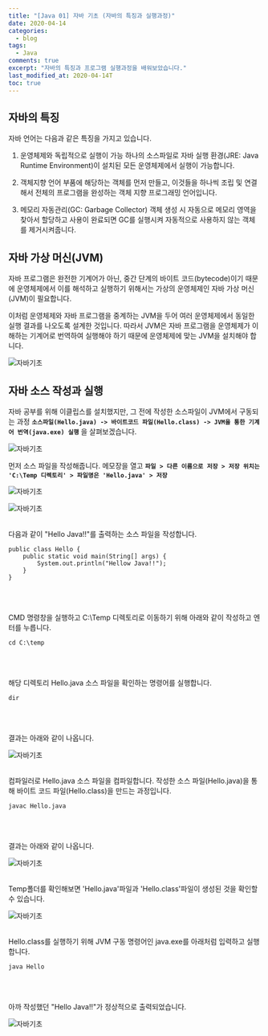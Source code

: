 ```yaml
---
title: "[Java 01] 자바 기초 (자바의 특징과 실행과정)"
date: 2020-04-14
categories:
  - blog
tags:
  - Java
comments: true
excerpt: "자바의 특징과 프로그램 실행과정을 배워보았습니다."
last_modified_at: 2020-04-14T
toc: true
---
```


## 자바의 특징

자바 언어는 다음과 같은 특징을 가지고 있습니다.

1. 운영체제와 독립적으로 실행이 가능
   하나의 소스파일로 자바 실행 환경(JRE: Java Runtime Environment)이 설치된 모든 운영체제에서 실행이 가능합니다.

2. 객체지향 언어
	부품에 해당하는 객체를 먼저 만들고, 이것들을 하나씩 조립 및 연결해서 전체의 프로그램을 완성하는 객체 지향 프로그래밍 언어입니다.

3. 메모리 자동관리(GC: Garbage Collector)
	객체 생성 시 자동으로 메모리 영역을 찾아서 할당하고 사용이 완료되면 GC를 실행시켜 자동적으로 사용하지 않는 객체를 제거시켜줍니다.

## 자바 가상 머신(JVM)

자바 프로그램은 완전한 기계어가 아닌, 중간 단계의 바이트 코드(bytecode)이기 때문에 운영체제에서 이를 해석하고 실행하기 위해서는 가상의 운영체제인 자바 가상 머신(JVM)이 필요합니다. 

이처럼 운영체제와 자바 프로그램을 중계하는 JVM을 두어 여러 운영체제에서 동일한 실행 결과를 나오도록 설계한 것입니다. 따라서 JVM은 자바 프로그램을 운영체제가 이해하는 기계어로 번역하여 실행해야 하기 때문에 운영체제에 맞는 JVM을 설치해야 합니다.  

![자바기초](\assets\images\java\javabase01.png)

## 자바 소스 작성과 실행

자바 공부를 위해 이클립스를 설치했지만, 그 전에 작성한 소스파일이 JVM에서 구동되는 과정 **`소스파일(Hello.java) -> 바이트코드 파일(Hello.class) -> JVM을 통한 기계어 번역(java.exe) 실행`** 을 살펴보겠습니다.

![자바기초](\assets\images\java\javabase08.png)


먼저 소스 파일을 작성해줍니다. 메모장을 열고 **`파일 > 다른 이름으로 저장 > 저장 위치는 'C:\Temp 디렉토리' > 파일명은 'Hello.java' > 저장`**

![자바기초](\assets\images\java\javabase02.png)

![자바기초](\assets\images\java\javabase03.png)
<br/>
<br/>


다음과 같이 "Hello Java!!"를 출력하는 소스 파일을 작성합니다. 

```
public class Hello { 
	public static void main(String[] args) {
		System.out.println("Hellow Java!!");
	}
}
```
<br/>
<br/>


CMD 명령창을 실행하고 C:\Temp 디렉토리로 이동하기 위해 아래와 같이 작성하고 엔터를 누릅니다.

``` 
cd C:\temp 
```
<br/>
<br/>


해당 디렉토리 Hello.java 소스 파일을 확인하는 명령어를 실행합니다.

```
dir
```
<br/>
<br/>

결과는 아래와 같이 나옵니다. 

![자바기초](\assets\images\java\javabase04.png)
<br/>
<br/>


컴파일러로 Hello.java 소스 파일을 컴파일합니다. 작성한 소스 파일(Hello.java)을 통해 바이트 코드 파일(Hello.class)을 만드는 과정입니다.

```
javac Hello.java
```
<br/>
<br/>


결과는 아래와 같이 나옵니다.

![자바기초](\assets\images\java\javabase05.png)
<br/>
<br/>



Temp폴더를 확인해보면 'Hello.java'파일과 'Hello.class'파일이 생성된 것을 확인할 수 있습니다.

![자바기초](\assets\images\java\javabase06.png)
<br/>
<br/>


Hello.class를 실행하기 위해 JVM 구동 명령어인 java.exe를 아래처럼 입력하고 실행합니다. 

```
java Hello
```
<br/>
<br/>


아까 작성했던 "Hello Java!!"가 정상적으로 출력되었습니다.  

![자바기초](\assets\images\java\javabase07.png)





